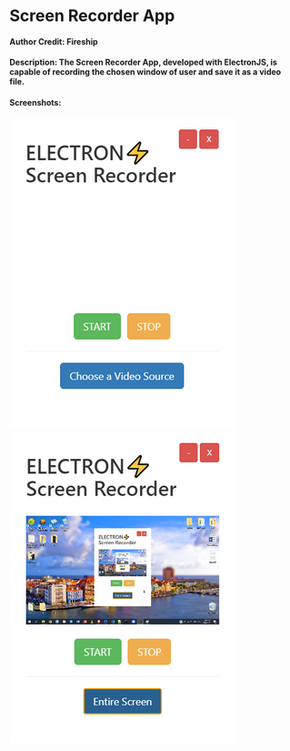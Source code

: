# Screen Recorder App
 #### Author Credit: Fireship
 #### Description: The Screen Recorder App, developed with ElectronJS, is capable of recording the chosen window of user and save it as a video file.
 #### Screenshots:
 ![](https://github.com/frncs1999/ScreenRecorder/blob/master/Screen-Recorder/ss_01.png)
 ![](https://github.com/frncs1999/ScreenRecorder/blob/master/Screen-Recorder/ss_02.png)
